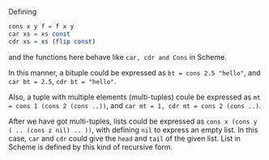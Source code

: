 Defining

```haskell
cons x y f = f x y
car xs = xs const
cdr xs = xs (flip const)
```

and the functions here behave like `car, cdr and Cons` in Scheme. 

In this manner, a bituple could be expressed as `bt = cons 2.5 "hello"`, and `car bt = 2.5`, `cdr bt = "hello"`. 

Also, a tuple with multiple elements (multi-tuples) coule be expressed as `mt = cons 1 (cons 2 (cons ..))`, and `car mt = 1, cdr mt = cons 2 (cons ..)`.

After we have got multi-tuples, lists could be expressed as `cons x (cons y ( .. (cons z nil) .. ))`, with defining `nil` to express an empty list. In this case, `car` and `cdr` could give the `head` and `tail` of the given list. List in Scheme is defined by this kind of recursive form.